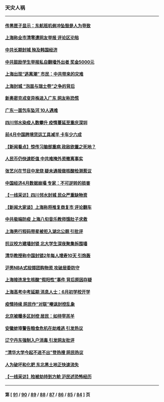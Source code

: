 ### 天灾人祸
---
#### [传黑匣子显示：东航班机俯冲坠毁是人为导致](../../pages/ncid280/n13739368.md) 
#### [上海称全市清零遭网友举报 评论区沦陷](../../pages/ncid280/n13739174.md) 
#### [中共长期封城 殃及韩国经济](../../pages/ncid280/n13739351.md) 
#### [中共鼓励学生举报私自翻墙外出者 奖金5000元](../../pages/ncid280/n13739345.md) 
#### [上海出现“逃离潮” 市民：中共带来的灾难](../../pages/ncid280/n13739175.md) 
#### [上海封城 “泡面与瑞士卷”之争的背后](../../pages/ncid280/n13739058.md) 
#### [新奥密克戎变异株进入广东 网友称恐慌](../../pages/ncid280/n13739150.md) 
#### [广东一面包车坠河 10人遇难](../../pages/ncid280/n13739148.md) 
#### [四川邻水染疫人数攀升 疫情蔓延至重庆深圳](../../pages/ncid280/n13739002.md) 
#### [前4月中国跨境货运工具减半 卡车少六成](../../pages/ncid280/n13738983.md) 
#### [【新闻看点】惊传习脑部重病 政敌欲置之死地？](../../pages/ncid280/n13738763.md) 
#### [人民币仍快速贬值 中共难掩外资撤离事实](../../pages/ncid280/n13738925.md) 
#### [张艺兴在节目中发烧 疑未通报做核酸检测惹议](../../pages/ncid280/n13738712.md) 
#### [中国经济4月数据崩塌 专家：不可逆转的损害](../../pages/ncid280/n13738442.md) 
#### [【一线采访】四川邻水封城 民众严重缺物资](../../pages/ncid280/n13738476.md) 
#### [【新闻大家谈】上海称将推复商复市 评论翻车](../../pages/ncid280/n13738541.md) 
#### [中共极端防疫 上海八旬音乐教师饿肚子求救](../../pages/ncid280/n13738037.md) 
#### [上海男行程码带星被拒入湖北公厕 引批评](../../pages/ncid280/n13738407.md) 
#### [抗议校方建墙封锁 北大学生深夜聚集拆围墙](../../pages/ncid280/n13738065.md) 
#### [清华教授称中国封锁2年每人增寿10天 引炮轰](../../pages/ncid280/n13738102.md) 
#### [沪男NBA式投掷团购物资 攻破居委防守](../../pages/ncid280/n13737933.md) 
#### [上海接连发生核酸“假阳性”事件 背后原因存疑](../../pages/ncid280/n13737818.md) 
#### [上海高考中考延期 消息人士：6月初学校开学](../../pages/ncid280/n13737805.md) 
#### [疫情持续 网民作“对联”嘲讽封控乱象](../../pages/ncid280/n13737182.md) 
#### [北京被曝多区封控 居民：如待宰羔羊](../../pages/ncid280/n13735980.md) 
#### [安徽蚌埠警告粮食危机在劫难逃 引发热议](../../pages/ncid280/n13736542.md) 
#### [辽宁丹东强制入户消毒 引发网友批评](../../pages/ncid280/n13736792.md) 
#### [“清华大学今起不进不出”登热搜 网民热议](../../pages/ncid280/n13736755.md) 
#### [人为破坏和化肥 东北黑土地正快速流失](../../pages/ncid280/n13736483.md) 
#### [【一线采访】险被劫持到方舱 沪民述恐怖经历](../../pages/ncid280/n13735476.md) 

---
#### 第 [ [91](./91.md) / [90](./90.md) / [89](./89.md) / [88](./88.md) / [87](./87.md) / [86](./86.md) / [85](./85.md) / [84](./84.md) ] 页
